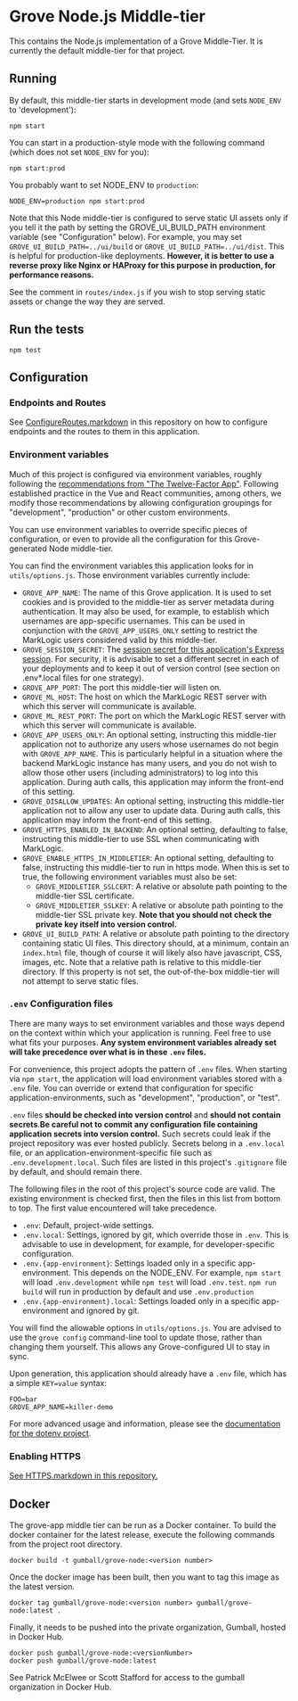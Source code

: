 # Grove Node.js Middle-tier

This contains the Node.js implementation of a Grove Middle-Tier. It is currently the default middle-tier for that project.

## Running

By default, this middle-tier starts in development mode (and sets `NODE_ENV` to 'development'):

    npm start

You can start in a production-style mode with the following command (which does not set `NODE_ENV` for you):

    npm start:prod

You probably want to set NODE_ENV to `production`: 

    NODE_ENV=production npm start:prod

Note that this Node middle-tier is configured to serve static UI assets only if
you tell it the path by setting the GROVE_UI_BUILD_PATH environment variable
(see "Configuration" below). For example, you may set
`GROVE_UI_BUILD_PATH=../ui/build` or `GROVE_UI_BUILD_PATH=../ui/dist`. This is
helpful for production-like deployments. **However, it is better to use
a reverse proxy like Nginx or HAProxy for this purpose in production, for
performance reasons.**

See the comment in `routes/index.js` if you wish to stop serving static assets or change the way they are served.
 
## Run the tests

    npm test

## Configuration

### Endpoints and Routes

See [ConfigureRoutes.markdown](ConfigureRoutes.markdown) in this repository on how to configure endpoints and the routes to them in this application.

### Environment variables

Much of this project is configured via environment variables, roughly following the [recommendations from "The Twelve-Factor App"](https://12factor.net/config). Following established practice in the Vue and React communities, among others, we modify those recommendations by allowing configuration groupings for "development", "production" or other custom environments.

You can use environment variables to override specific pieces of configuration, or even to provide all the configuration for this Grove-generated Node middle-tier.

You can find the environment variables this application looks for in `utils/options.js`. Those environment variables currently include:

- `GROVE_APP_NAME`: The name of this Grove application. It is used to set cookies and is provided to the middle-tier as server metadata during authentication. It may also be used, for example, to establish which usernames are app-specific usernames. This can be used in conjunction with the `GROVE_APP_USERS_ONLY` setting to restrict the MarkLogic users considered valid by this middle-tier.
- `GROVE_SESSION_SECRET`: The [session secret for this application's Express session](https://github.com/expressjs/session#secret). For security, it is advisable to set a different secret in each of your deployments and to keep it out of version control (see section on .env\*.local files for one strategy).
- `GROVE_APP_PORT`: The port this middle-tier will listen on.
- `GROVE_ML_HOST`: The host on which the MarkLogic REST server with which this server will communicate is available.
- `GROVE_ML_REST_PORT`: The port on which the MarkLogic REST server with which this server will communicate is available.
- `GROVE_APP_USERS_ONLY`: An optional setting, instructing this middle-tier application not to authorize any users whose usernames do not begin with `GROVE_APP_NAME`. This is particularly helpful in a situation where the backend MarkLogic instance has many users, and you do not wish to allow those other users (including administrators) to log into this application. During auth calls, this application may inform the front-end of this setting.
- `GROVE_DISALLOW_UPDATES`: An optional setting, instructing this middle-tier application not to allow any user to update data. During auth calls, this application may inform the front-end of this setting.
- `GROVE_HTTPS_ENABLED_IN_BACKEND`: An optional setting, defaulting to false, instructing this middle-tier to use SSL when communicating with MarkLogic.
- `GROVE_ENABLE_HTTPS_IN_MIDDLETIER`: An optional setting, defaulting to false, instructing this middle-tier to run in https mode. When this is set to true, the following environment variables must also be set:
  - `GROVE_MIDDLETIER_SSLCERT`: A relative or absolute path pointing to the middle-tier SSL certificate.
  - `GROVE_MIDDLETIER_SSLKEY`: A relative or absolute path pointing to the middle-tier SSL private key. **Note that you should not check the private key itself into version control.**
- `GROVE_UI_BUILD_PATH`: A relative or absolute path pointing to the directory containing static UI files. This directory should, at a minimum, contain an `index.html` file, though of course it will likely also have javascript, CSS, images, etc. Note that a relative path is relative to this middle-tier directory. If this property is not set, the out-of-the-box middle-tier will not attempt to serve static files.

### `.env` Configuration files

There are many ways to set environment variables and those ways depend on the context within which your application is running. Feel free to use what fits your purposes. **Any system environment variables already set will take precedence over what is in these `.env` files.**

For convenience, this project adopts the pattern of `.env` files. When starting via `npm start`, the application will load environment variables stored with a `.env` file. You can override or extend that configuration for specific application-environments, such as "development", "production", or "test".

 `.env` files **should be checked into version control** and **should not contain secrets**.**Be careful not to commit any configuration file containing application secrets into version control.** Such secrets could leak if the project repository was ever hosted publicly. Secrets belong in a `.env.local` file, or an application-environment-specific file such as `.env.development.local`. Such files are listed in this project's `.gitignore` file by default, and should remain there.

The following files in the root of this project's source code are valid. The existing environment is checked first, then the files in this list from bottom to top. The first value encountered will take precedence.

- `.env`: Default, project-wide settings.
- `.env.local`: Settings, ignored by git, which override those in `.env`. This is advisable to use in development, for example, for developer-specific configuration.
- `.env.{app-environment}`: Settings loaded only in a specific app-environment. This depends on the NODE_ENV. For example, `npm start` will load `.env.development` while `npm test` will load `.env.test`. `npm run build` will run in production by default and use `.env.production`
- `.env.{app-environment}.local`: Settings loaded only in a specific app-environment and ignored by git.

You will find the allowable options in `utils/options.js`. You are advised to use the `grove config` command-line tool to update those, rather than changing them yourself. This allows any Grove-configured UI to stay in sync.

Upon generation, this application should already have a `.env` file, which has a simple `KEY=value` syntax:

    FOO=bar
    GROVE_APP_NAME=killer-demo

For more advanced usage and information, please see the [documentation for the dotenv project](https://github.com/motdotla/dotenv).

### Enabling HTTPS

[See HTTPS.markdown in this repository.](HTTPS.markdown)

## Docker

The grove-app middle tier can be run as a Docker container.  To build the docker container for the latest release, execute the following commands from the project root directory.  

    docker build -t gumball/grove-node:<version number>

Once the docker image has been built, then you want to tag this image as the latest version.  

    docker tag gumball/grove-node:<version number> gumball/grove-node:latest .

Finally, it needs to be pushed into the private organization, Gumball, hosted in Docker Hub.

    docker push gumball/grove-node:<versionNumber>
    docker push gumball/grove-node:latest

See Patrick McElwee or Scott Stafford for access to the gumball organization in Docker Hub.  
